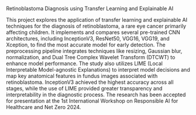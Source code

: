 Retinoblastoma Diagnosis using Transfer Learning and Explainable AI


This project explores the application of transfer learning and explainable AI techniques for the diagnosis of retinoblastoma, a rare eye cancer primarily affecting children. It implements and compares several pre-trained CNN architectures, including InceptionV3, ResNet50, VGG16, VGG19, and Xception, to find the most accurate model for early detection. The preprocessing pipeline integrates techniques like resizing, Gaussian blur, normalization, and Dual Tree Complex Wavelet Transform (DTCWT) to enhance model performance. The study also utilizes LIME (Local Interpretable Model-agnostic Explanations) to interpret model decisions and map key anatomical features in fundus images associated with retinoblastoma. InceptionV3 achieved the highest accuracy across all stages, while the use of LIME provided greater transparency and interpretability in the diagnostic process. The research has been accepted for presentation at the 1st International Workshop on Responsible AI for Healthcare and Net Zero 2024.
